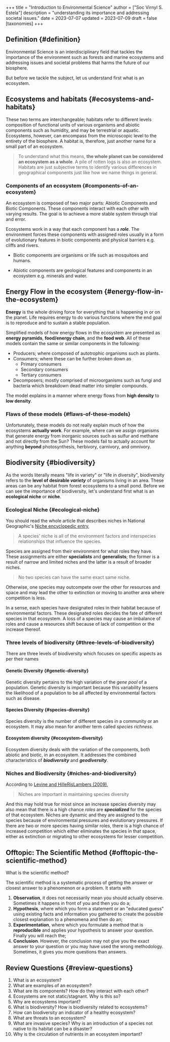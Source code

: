 +++
title = "Introduction to Environmental Science"
author = ["Soc Virnyl S. Estela"]
description = "understanding its importance and addressing societal issues."
date = 2023-07-07
updated = 2023-07-09
draft = false
[taxonomies]
+++

## Definition {#definition}

Environmental Science is an interdisciplinary field that tackles the importance of the environment
such as forests and marine ecosystems and addressing issues and societal problems that harms the future
of our biosphere.

But before we tackle the subject, let us understand first what is an ecosystem.


## Ecosystems and habitats {#ecosystems-and-habitats}

These two terms are interchangeable; habitats refer to different levels composition of functional units of
various organisms and abiotic components such as humidity, and may be terrestrial or aquatic. Ecosystems,
however, can encompass from the microscopic level to the entirety of the biosphere. A habitat is, therefore,
just another name for a small part of an ecosystem.

> To understand what this means, **the whole planet can be considered an ecosystem as a whole**. A pile of rotten
> logs is also an ecosystem. Habitats are just subjective terms to identify various differences in geographical components
> just like how we name things in general.


### Components of an ecosystem {#components-of-an-ecosystem}

An ecosystem is composed of two major parts: <span class="underline">Abiotic Components</span> and <span class="underline">Biotic Components</span>. These components interact with
each other with varying results. The goal is to achieve a more stable system through trial and error.

Ecosystems work in a way that each component has a _**role**_. The environment forces these components with assigned
roles usually in a form of evolutionary features in biotic components and physical barriers e.g. cliffs and rivers.

-   Biotic components are organisms or life such as mosquitoes and humans.

-   Abiotic components are geological features and components in an ecosystem e.g. minerals and water.


## Energy Flow in the ecosystem {#energy-flow-in-the-ecosystem}

**Energy** is the whole driving force for everything that is happening in or on the planet. Life requires energy to do various functions
where the end goal is to reproduce and to sustain a stable population.

Simplified models of how energy flows in the ecosystem are presented as **energy pyramids**, **food/energy chain**, and the **food web**.
All of these models contain the same or similar components in the following:

-   Producers; where composed of autotrophic organisms such as plants.
-   Consumers; where these can be further broken down as
    -   Primary consumers
    -   Secondary consumers
    -   Tertiary consumers
-   Decomposers; mostly comprised of microorganisms such as fungi and bacteria which breakdown dead matter into simpler compounds.

The model explains in a manner where energy flows from **high density** to **low density**.


### Flaws of these models {#flaws-of-these-models}

Unfortunately, these models do not really explain much of how the ecosystems **actually work**. For example, where can we assign
organisms that generate energy from inorganic sources such as sulfur and methane and not directly from the Sun? These models
fail to actually account for anything **beyond** photosynthesis, herbivory, carnivory, and omnivory.


## Biodiversity {#biodiversity}

As the words literally means "life in variety" or "life in diversity", biodiversity refers to the **level of desirable _variety_**
of organisms living in an area. These areas can be any habitat from forest ecosystems to a small pond. Before we can see the importance
of biodiversity, let's understand first what is an **ecological niche** or **niche**.


### Ecological Niche {#ecological-niche}

You should read the whole article that describes niches in National Geographic's [Niche encyclopedic entry](https://education.nationalgeographic.org/resource/niche/),

> A species' niche is all of the environment factors and interspecies
> relationships that influence the species.

Species are assigned from their environment for what roles they have. These assignments are either **specialists**
and **generalists**; the former is a result of narrow and limited niches and the latter is a result of broader niches.

> No two species can have the same exact same niche.

Otherwise, one species may outcompete over the other for resources and space and may lead the other to extinction or moving
to another area where competition is less.

In a sense, each species have designated roles in their habitat because of environmental factors. These designated roles
decides the fate of different species in that ecosystem. A loss of a species may cause an imbalance of roles and cause
a resources shift because of lack of competition or the increase thereof.


### Three levels of biodiversity {#three-levels-of-biodiversity}

There are three levels of biodiversity which focuses on specific aspects as per their names


#### Genetic Diversity {#genetic-diversity}

Genetic diversity pertains to the high variation of the *gene pool* of a population. 
Genetic diversity is important because this variability lessens the likelihood of a population
to be all affected by environmental factors such as disease.

#### Species Diversity {#species-diversity}

Species diversity is the number of different species in a community or an ecosystem. It may also mean for another term 
called *species richness*.

#### Ecosystem diversity {#ecosystem-diversity}

Ecosystem diversity deals with the variation of the components, both abiotic and biotic, in an ecosystem. It addresses the
combined characteristics of ***biodiversity*** and ***geodiversity***.

### Niches and Biodiversity {#niches-and-biodiversity}

According to [Levine and HilleRisLambers (2009)](https://faculty.washington.edu/jhrl/Levine&HRL09.pdf),

> Niches are important in maintaining species diversity

And this may hold true for most since an increase species diversity may also mean that there is a high chance *roles* are ***specialized***
for the species of that ecosystem. Niches are dynamic and they are assigned to the species because of environmental pressures
and evolutionary pressures. If there are two or more species having similar roles, there is a high chance of increased competition 
which either eliminates the species in that space, either as extinction or migrating to other ecosystems for lesser competition.

## Offtopic: The Scientific Method {#offtopic-the-scientific-method}

What is the scientific method?

The scientific method is a systematic process of getting the answer or closest answer to a phenomenon or a problem. It starts with

1.  **Observation**, it does not necessarily mean you should actually observe. Sometimes it happens in front of you and then you do a;
2.  **Hypothesis**, where which you form a statement or an "educated guess" using existing facts and information you gathered to create the possible closest explanation to a phenomena and then do an;
3.  **Experimentation**, where which you formulate a method that is **reproducible** and applies your hypothesis to answer your question. Finally you will reach the;
4.  **Conclusion**. However, the conclusion may not give you the exact answer to your question or you may have used the wrong methodology. Sometimes, it gives you more questions than answers.


## Review Questions {#review-questions}

1.  What is an ecosystem?
2.  What are examples of an ecosystem?
3.  What are its components? How do they interact with each other?
4.  Ecosystems are not static/stagnant. Why is this so?
5.  Why are ecosystems important?
6.  What is biodiversity? How is biodiversity related to ecosystems?
7.  How can biodiversity an indicator of a healthy ecosystem?
8.  What are threats to an ecosystem?
9.  What are invasive species? Why is an introduction of a species not native to its habitat can be a disaster?
10. Why is the circulation of nutrients in an ecosystem important?
